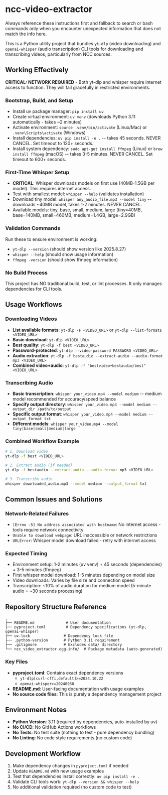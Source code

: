 # ncc-video-extractor

Always reference these instructions first and fallback to search or bash commands only when you encounter unexpected information that does not match the info here.

This is a Python utility project that bundles `yt-dlp` (video downloading) and `openai-whisper` (audio transcription) CLI tools for downloading and transcribing videos, particularly from NCC sources.

## Working Effectively

**CRITICAL: NETWORK REQUIRED** - Both yt-dlp and whisper require internet access to function. They will fail gracefully in restricted environments.

### Bootstrap, Build, and Setup
- Install uv package manager: `pip install uv`
- Create virtual environment: `uv venv` (downloads Python 3.11 automatically - takes ~2 minutes)
- Activate environment: `source .venv/bin/activate` (Linux/Mac) or `.venv\Scripts\activate` (Windows)
- Install dependencies: `uv pip install -e .` -- takes 45 seconds. NEVER CANCEL. Set timeout to 120+ seconds.
- Install system dependency: `sudo apt-get install ffmpeg` (Linux) or `brew install ffmpeg` (macOS) -- takes 3-5 minutes. NEVER CANCEL. Set timeout to 600+ seconds.

### First-Time Whisper Setup
- **CRITICAL**: Whisper downloads models on first use (40MB-1.5GB per model). This requires internet access.
- Test with smallest model: `whisper --help` (validates installation)
- Download tiny model: `whisper any_audio_file.mp3 --model tiny` -- downloads ~40MB model, takes 1-2 minutes. NEVER CANCEL.
- Available models: tiny, base, small, medium, large (tiny=40MB, base=140MB, small=460MB, medium=1.4GB, large=2.9GB)

### Validation Commands
Run these to ensure environment is working:
- `yt-dlp --version` (should show version like 2025.8.27)
- `whisper --help` (should show usage information)
- `ffmpeg -version` (should show ffmpeg information)

### No Build Process
This project has NO traditional build, test, or lint processes. It only manages dependencies for CLI tools.

## Usage Workflows

### Downloading Videos
- **List available formats**: `yt-dlp -F <VIDEO_URL>` or `yt-dlp --list-formats <VIDEO_URL>`
- **Basic download**: `yt-dlp <VIDEO_URL>`
- **Best quality**: `yt-dlp -f best <VIDEO_URL>`
- **Password-protected**: `yt-dlp --video-password PASSWORD <VIDEO_URL>`
- **Audio extraction**: `yt-dlp -f bestaudio --extract-audio --audio-format mp3 <VIDEO_URL>`
- **Combined video+audio**: `yt-dlp -f "bestvideo+bestaudio/best" <VIDEO_URL>`

### Transcribing Audio
- **Basic transcription**: `whisper your_video.mp4 --model medium` -- medium model recommended for accuracy/speed balance
- **Specify output directory**: `whisper your_video.mp4 --model medium --output_dir /path/to/output`
- **Specific output format**: `whisper your_video.mp4 --model medium --output_format txt`
- **Different models**: `whisper your_video.mp4 --model tiny|base|small|medium|large`

### Combined Workflow Example
```bash
# 1. Download video
yt-dlp -f best <VIDEO_URL>

# 2. Extract audio (if needed)
yt-dlp -f bestaudio --extract-audio --audio-format mp3 <VIDEO_URL>

# 3. Transcribe audio
whisper downloaded_audio.mp3 --model medium --output_format txt
```

## Common Issues and Solutions

### Network-Related Failures
- `[Errno -5] No address associated with hostname`: No internet access - tools require network connectivity
- `Unable to download webpage`: URL inaccessible or network restrictions
- `URLError`: Whisper model download failed - retry with internet access

### Expected Timing
- Environment setup: 1-2 minutes (uv venv) + 45 seconds (dependencies) + 3-5 minutes (ffmpeg)
- First whisper model download: 1-5 minutes depending on model size
- Video downloads: Varies by file size and connection speed
- Transcription: ~10% of audio duration for medium model (5-minute audio = ~30 seconds processing)

## Repository Structure Reference

```
.
├── README.md              # User documentation
├── pyproject.toml         # Dependency specifications (yt-dlp, openai-whisper)
├── uv.lock               # Dependency lock file
├── .python-version       # Python 3.11 requirement
├── .gitignore            # Excludes data/ directory
└── ncc_video_extractor.egg-info/  # Package metadata (auto-generated)
```

### Key Files
- **pyproject.toml**: Contains exact dependency versions
  - `yt-dlp[curl-cffi,default]>=2024.10.22`
  - `openai-whisper>=20240930`
- **README.md**: User-facing documentation with usage examples
- **No source code files**: This is purely a dependency management project

## Environment Notes
- **Python Version**: 3.11 (required by dependencies, auto-installed by uv)
- **No CI/CD**: No GitHub Actions workflows
- **No Tests**: No test suite (nothing to test - pure dependency bundling)
- **No Linting**: No code style requirements (no custom code)

## Development Workflow
1. Make dependency changes in `pyproject.toml` if needed
2. Update `README.md` with new usage examples
3. Test that dependencies install correctly: `uv pip install -e .`
4. Validate CLI tools work: `yt-dlp --version && whisper --help`
5. No additional validation required (no custom code to test)